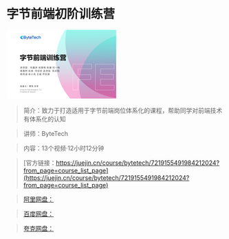 # 字节前端初阶训练营

![img](../../assets/664f0879cb834232a0cbcf3f9e1fa26a~tplv-k3u1fbpfcp-no-mark_284_284_284_178.png)

> 简介：致力于打造适用于字节前端岗位体系化的课程，帮助同学对前端技术有体系化的认知

> 讲师：ByteTech

> 内容：13个视频·12小时12分钟

> [官方链接：https://juejin.cn/course/bytetech/7219155491984212024?from_page=course_list_page](https://juejin.cn/course/bytetech/7219155491984212024?from_page=course_list_page)

> [阿里网盘：]()

> [百度网盘：]()

> [夸克网盘：]()
